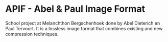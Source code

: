 # APIF - Abel & Paul Image Format

School project at Melanchthon Bergschenhoek done by Abel Dieterich en Paul Tervoort. It is a lossless image format that combines existing and new compression techniques.
